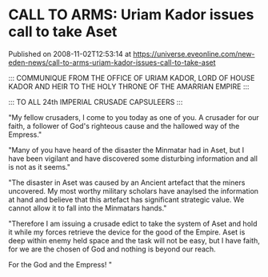 # CALL TO ARMS: Uriam Kador issues call to take Aset
Published on 2008-11-02T12:53:14 at https://universe.eveonline.com/new-eden-news/call-to-arms-uriam-kador-issues-call-to-take-aset

::: COMMUNIQUE FROM THE OFFICE OF URIAM KADOR, LORD OF HOUSE KADOR AND HEIR TO THE HOLY THRONE OF THE AMARRIAN EMPIRE :::

::: TO ALL 24th IMPERIAL CRUSADE CAPSULEERS :::

"My fellow crusaders, I come to you today as one of you.  A crusader for our faith, a follower of God's righteous cause and the hallowed way of the Empress."

"Many of you have heard of the disaster the Minmatar had in Aset, but I have been vigilant and have discovered some disturbing information and all is not as it seems."

"The disaster in Aset was caused by an Ancient artefact that the miners uncovered.  My most worthy military scholars have anaylsed the information at hand and believe that this artefact has significant strategic value.  We cannot allow it to fall into the Minmatars hands."

 

"Therefore I am issuing a crusade edict to take the system of Aset and hold it while my forces retrieve the device for the good of the Empire.  Aset is deep within enemy held space and the task will not be easy, but I have faith, for we are the chosen of God and nothing is beyond our reach.

For the God and the Empress!  "
